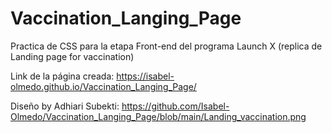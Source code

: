 # Vaccination_Langing_Page
Practica de CSS para la etapa Front-end del programa Launch X (replica de Landing page for vaccination)

Link de la página creada: https://isabel-olmedo.github.io/Vaccination_Langing_Page/

Diseño by Adhiari Subekti: https://github.com/Isabel-Olmedo/Vaccination_Langing_Page/blob/main/Landing_vaccination.png

